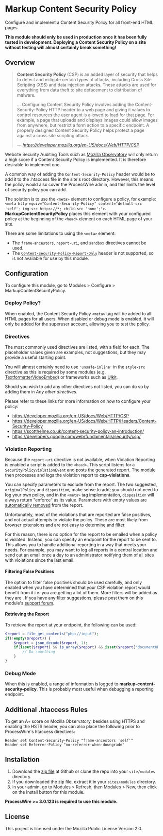 # Markup Content Security Policy
Configure and implement a Content Security Policy for all front-end HTML pages.

**This module should only be used in production once it has been fully tested in development. Deploying a Content Security Policy on a site without testing will almost certainly break something!**

## Overview

> **Content Security Policy** (CSP) is an added layer of security that helps to detect and mitigate certain types of attacks, including Cross Site Scripting (XSS) and data injection attacks. These attacks are used for everything from data theft to site defacement to distribution of malware.
>
> ... Configuring Content Security Policy involves adding the Content-Security-Policy HTTP header to a web page and giving it values to control resources the user agent is allowed to load for that page. For example, a page that uploads and displays images could allow images from anywhere, but restrict a form action to a specific endpoint. A properly designed Content Security Policy helps protect a page against a cross site scripting attack.
>
> &mdash; <cite>https://developer.mozilla.org/en-US/docs/Web/HTTP/CSP</cite>

Website Security Auditing Tools such as [Mozilla Observatory](https://observatory.mozilla.org/) will only return a high score if a Content Security Policy is implemented. It is therefore desirable to implement one.

A common way of adding the `Content-Security-Policy` header would be to add it to the .htaccess file in the site's root directory. However, this means the policy would also cover the ProcessWire admin, and this limits the level of security policy you can add.

The solution is to use the `<meta>` element to configure a policy, for example: `<meta http-equiv="Content-Security-Policy" content="default-src 'self'; img-src https://*; child-src 'none';">`. **MarkupContentSecurityPolicy** places this element with your configured policy at the beginning of the `<head>` element on each HTML page of your site.

There are some limitations to using the `<meta>` element:
- The `frame-ancestors`, `report-uri`, and `sandbox` directives cannot be used.
- The [`Content-Security-Policy-Report-Only`](https://developer.mozilla.org/en-US/docs/Web/HTTP/Headers/Content-Security-Policy-Report-Only) header is not supported, so is not available for use by this module.

## Configuration
To configure this module, go to Modules > Configure > MarkupContentSecurityPolicy.

### Deploy Policy?
When enabled, the Content Security Policy `<meta>` tag will be added to all HTML pages for all users. When disabled or debug mode is enabled, it will only be added for the superuser account, allowing you to test the policy.

### Directives
The most commonly used directives are listed, with a field for each. The placeholder values given are examples, not suggestions, but they may provide a useful starting point.

You will almost certainly need to use `'unsafe-inline'` in the `style-src` directive as this is required by some modules (e.g. [TextformatterVideoEmbed](http://modules.processwire.com/modules/textformatter-video-embed/)) or frameworks such as [UIkit](https://getuikit.com/).

Should you wish to add any other directives not listed, you can do so by adding them in *Any other directives*.

Please refer to these links for more information on how to configure your policy:
- https://developer.mozilla.org/en-US/docs/Web/HTTP/CSP
- https://developer.mozilla.org/en-US/docs/Web/HTTP/Headers/Content-Security-Policy
- https://scotthelme.co.uk/content-security-policy-an-introduction/
- https://developers.google.com/web/fundamentals/security/csp/

### Violation Reporting
Because the `report-uri` directive is not available, when Violation Reporting is enabled a script is added to the `<head>`. This script listens for a [`SecurityPolicyViolationEvent`](https://developer.mozilla.org/en-US/docs/Web/API/SecurityPolicyViolationEvent) and posts the generated report. The module then processes and logs the violation report to **csp-violations**.

You can specify parameters to exclude from the report. The two suggested, `originalPolicy` and `disposition`, make sense to add; you should not need to log your own policy, and in the `<meta>` tag implementation, `disposition` will always return "enforce" as its value. Parameters with empty values are [automatically removed](https://github.com/processwire/processwire/blob/master/wire/core/Functions.php#L86) from the report.

Unfortunately, most of the violations that are reported are false positives, and not actual attempts to violate the policy. These are most likely from browser extensions and are not easy to determine and filter.

For this reason, there is no option for the report to be emailed when a policy is violated. Instead, you can specify an endpoint for the report to be sent to. This allows you to handle additional reporting in a way that meets your needs. For example, you may want to log all reports in a central location and send out an email once a day to an administrator notifying them of all sites with violations since the last email.

#### Filtering False Positives
The option to filter false positives should be used carefully, and only enabled when you have determined that your CSP violation report would benefit from it i.e. you are getting a lot of them. More filters will be added as they are . If you have any filter suggestions, please post them on this module's [support forum](https://processwire.com/talk/topic/21963-markupcontentsecuritypolicy).

#### Retrieving the Report
To retrieve the report at your endpoint, the following can be used:

```php
$report = file_get_contents("php://input");
if(!empty($report)) {
	$report = json_decode($report, 1);
	if(isset($report) && is_array($report) && isset($report["documentURI"])) {
		// Do something
	}
}
```

### Debug Mode
When this is enabled, a range of information is logged to **markup-content-security-policy**. This is probably most useful when debugging a reporting endpoint.

## Additional .htaccess Rules
To get an A+ score on Mozilla Observatory, besides using HTTPS and enabling the HSTS header, you can also place the following prior to ProcessWire's htaccess directives:

```
Header set Content-Security-Policy "frame-ancestors 'self'"
Header set Referrer-Policy "no-referrer-when-downgrade"
```

## Installation
1. Download the [zip file](https://github.com/chriswthomson/MarkupContentSecurityPolicy/archive/master.zip) at Github or clone the repo into your `site/modules` directory.
2. If you downloaded the zip file, extract it in your `sites/modules` directory.
3. In your admin, go to Modules > Refresh, then Modules > New, then click on the Install button for this module.

**ProcessWire >= 3.0.123 is required to use this module.**

## License
This project is licensed under the Mozilla Public License Version 2.0.
